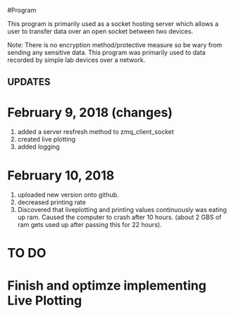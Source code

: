 #Program

This program is primarily used as a socket hosting server which allows a user to transfer data over an open socket 
between two devices. 

Note: There is no encryption method/protective measure so be wary from sending any sensitive data. This program was primarily used to data recorded by simple lab devices over a network.


## UPDATES
# February 9, 2018 (changes)

1) added a server resfresh method to zmq_client_socket
2) created live plotting
3) added logging

# February 10, 2018 

1) uploaded new version onto github.
2) decreased printing rate
3) Discovered that liveplotting and printing values continuously was eating up ram. Caused the computer to crash after 10 hours.
	(about 2 GBS of ram gets used up after passing this for 22 hours).

# TO DO
# Finish and optimze implementing Live Plotting

